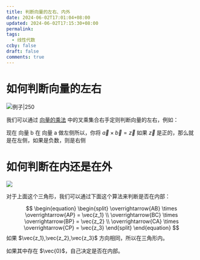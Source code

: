 ```yaml
---
title: 判断向量的左右、内外
date: 2024-06-02T17:01:04+08:00
updated: 2024-06-02T17:15:30+08:00
permalink: 
tags:
  - 线性代数
ccby: false
draft: false
comments: true
---
```

# 如何判断向量的左右

![例子|250](https://cdn.iceprosurface.com/upload/md/Pasted%20image%2020240602170310.png)

我们可以通过 [向量的乘法](向量的乘法.md) 中的叉乘集合右手定则判断向量的左右，例如：

现在 向量 b 在 向量 a 做左侧所以，你将 $\vec{a}\times\vec{b}=\vec{z}$ 如果 $\vec{z}$ 是正的，那么就是在左侧，如果是负数，则是右侧

# 如何判断在内还是在外

![](https://cdn.iceprosurface.com/upload/md/Pasted%20image%2020240602170701.png)


对于上面这个三角形，我们可以通过下面这个算法来判断是否在内部：

$$ 
\begin{equation}
\begin{split}
\overrightarrow{AB} \times \overrightarrow{AP} = \vec{z_1} \\
\overrightarrow{BC} \times \overrightarrow{BP} = \vec{z_2} \\ 
\overrightarrow{CA} \times \overrightarrow{CP} = \vec{z_3}
\end{split}
\end{equation}
$$
如果 $\vec{z_1},\vec{z_2},\vec{z_3}$ 方向相同，所以在三角形内。

如果其中存在 $\vec{0}$，自己决定是否在内部。
